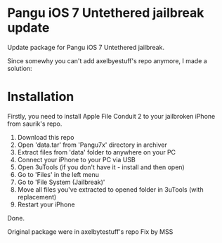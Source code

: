# Pangu iOS 7 Untethered jailbreak update
Update package for Pangu iOS 7 Untethered jailbreak.

Since somewhy you can't add axelbyestuff's repo anymore, I made a solution:

# Installation

Firstly, you need to install Apple File Conduit 2 to your jailbroken iPhone from saurik's repo.

1. Download this repo
2. Open 'data.tar' from 'Pangu7x' directory in archiver
3. Extract files from 'data' folder to anywhere on your PC
4. Connect your iPhone to your PC via USB
5. Open 3uTools (if you don't have it - install and then open)
6. Go to 'Files' in the left menu
7. Go to 'File System (Jailbreak)'
8. Move all files you've extracted to opened folder in 3uTools (with replacement)
9. Restart your iPhone

Done.

Original package were in axelbytestuff's repo
Fix by MSS
